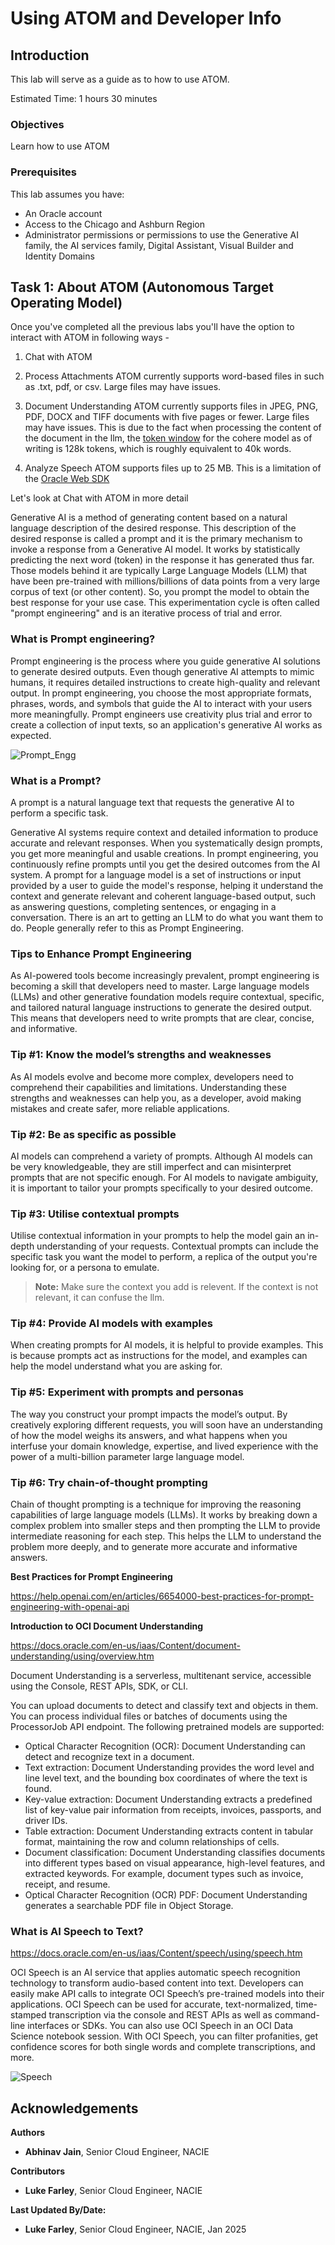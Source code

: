 # Using ATOM and Developer Info

## Introduction

This lab will serve as a guide as to how to use ATOM.

Estimated Time: 1 hours 30 minutes

### Objectives

Learn how to use ATOM

### Prerequisites

This lab assumes you have:

* An Oracle account
* Access to the Chicago and Ashburn Region
* Administrator permissions or permissions to use the Generative AI family, the AI services family, Digital Assistant, Visual Builder and Identity Domains

## Task 1: About ATOM (Autonomous Target Operating Model)

Once you've completed all the previous labs you'll have the option to interact with ATOM in following ways -

1. Chat with ATOM

2. Process Attachments
ATOM currently supports word-based files in such as .txt, pdf, or csv. Large files may have issues.

3. Document Understanding
ATOM currently supports files in JPEG, PNG, PDF, DOCX and TIFF documents with five pages or fewer. Large files may have issues.
This is due to the fact when processing the content of the document in the llm, the [token window](https://docs.oracle.com/en-us/iaas/releasenotes/generative-ai/command-r-08-2024.htm) for the cohere model as of writing is 128k tokens, which is roughly equivalent to 40k words. 

4. Analyze Speech
ATOM supports files up to 25 MB. This is a limitation of the [Oracle Web SDK](https://docs.oracle.com/en/cloud/paas/digital-assistant/sdk-js/index.html)

Let's look at Chat with ATOM in more detail

Generative AI is a method of generating content based on a natural language description of the desired response. This description of the desired response is called a prompt and it is the primary mechanism to invoke a response from a Generative AI model.  It works by statistically predicting the next word (token) in the response it has generated thus far. Those models behind it are typically Large Language Models (LLM) that have been pre-trained with millions/billions of data points from a very large corpus of text (or other content). So, you prompt the model to obtain the best response for your use case. This experimentation cycle is often called "prompt engineering" and is an iterative process of trial and error.

### What is Prompt engineering?
Prompt engineering is the process where you guide generative AI solutions to generate desired outputs. Even though generative AI attempts to mimic humans, it requires detailed instructions to create high-quality and relevant output. In prompt engineering, you choose the most appropriate formats, phrases, words, and symbols that guide the AI to interact with your users more meaningfully. Prompt engineers use creativity plus trial and error to create a collection of input texts, so an application's generative AI works as expected.

![Prompt_Engg](images/Prompt_1.png)

### What is a Prompt?
A prompt is a natural language text that requests the generative AI to perform a specific task.

Generative AI systems require context and detailed information to produce accurate and relevant responses. When you systematically design prompts, you get more meaningful and usable creations. In prompt engineering, you continuously refine prompts until you get the desired outcomes from the AI system. A prompt for a language model is a set of instructions or input provided by a user to guide the model's response, helping it understand the context and generate relevant and coherent language-based output, such as answering questions, completing sentences, or engaging in a conversation. There is an art to getting an LLM to do what you want them to do. People generally refer to this as Prompt Engineering.

### Tips to Enhance Prompt Engineering
As AI-powered tools become increasingly prevalent, prompt engineering is becoming a skill that developers need to master. Large language models (LLMs) and other generative foundation models require contextual, specific, and tailored natural language instructions to generate the desired output. This means that developers need to write prompts that are clear, concise, and informative.

### Tip #1: Know the model’s strengths and weaknesses

As AI models evolve and become more complex, developers need to comprehend their capabilities and limitations. Understanding these strengths and weaknesses can help you, as a developer, avoid making mistakes and create safer, more reliable applications.

### Tip #2: Be as specific as possible

AI models can comprehend a variety of prompts. Although AI models can be very knowledgeable, they are still imperfect and can misinterpret prompts that are not specific enough. For AI models to navigate ambiguity, it is important to tailor your prompts specifically to your desired outcome.

### Tip #3: Utilise contextual prompts

Utilise contextual information in your prompts to help the model gain an in-depth understanding of your requests. Contextual prompts can include the specific task you want the model to perform, a replica of the output you're looking for, or a persona to emulate.

> **Note:** Make sure the context you add is relevent. If the context is not relevant, it can confuse the llm. 

### Tip #4: Provide AI models with examples

When creating prompts for AI models, it is helpful to provide examples. This is because prompts act as instructions for the model, and examples can help the model understand what you are asking for.

### Tip #5: Experiment with prompts and personas

The way you construct your prompt impacts the model’s output. By creatively exploring different requests, you will soon have an understanding of how the model weighs its answers, and what happens when you interfuse your domain knowledge, expertise, and lived experience with the power of a multi-billion parameter large language model.

### Tip #6: Try chain-of-thought prompting

Chain of thought prompting is a technique for improving the reasoning capabilities of large language models (LLMs). It works by breaking down a complex problem into smaller steps and then prompting the LLM to provide intermediate reasoning for each step. This helps the LLM to understand the problem more deeply, and to generate more accurate and informative answers.

**Best Practices for Prompt Engineering**

https://help.openai.com/en/articles/6654000-best-practices-for-prompt-engineering-with-openai-api

**Introduction to OCI Document Understanding**

https://docs.oracle.com/en-us/iaas/Content/document-understanding/using/overview.htm

Document Understanding is a serverless, multitenant service, accessible using the Console, REST APIs, SDK, or CLI.

You can upload documents to detect and classify text and objects in them. You can process individual files or batches of documents using the ProcessorJob API endpoint. The following pretrained models are supported:

* Optical Character Recognition (OCR): Document Understanding can detect and recognize text in a document.
* Text extraction: Document Understanding provides the word level and line level text, and the bounding box coordinates of where the text is found.
* Key-value extraction: Document Understanding extracts a predefined list of key-value pair information from receipts, invoices, passports, and driver IDs.
* Table extraction: Document Understanding extracts content in tabular format, maintaining the row and column relationships of cells.
* Document classification: Document Understanding classifies documents into different types based on visual appearance, high-level features, and extracted keywords. For example, document types such as invoice, receipt, and resume.
* Optical Character Recognition (OCR) PDF: Document Understanding generates a searchable PDF file in Object Storage.

### What is AI Speech to Text?
https://docs.oracle.com/en-us/iaas/Content/speech/using/speech.htm

OCI Speech is an AI service that applies automatic speech recognition technology to transform audio-based content into text. Developers can easily make API calls to integrate OCI Speech’s pre-trained models into their applications. OCI Speech can be used for accurate, text-normalized, time-stamped transcription via the console and REST APIs as well as command-line interfaces or SDKs. You can also use OCI Speech in an OCI Data Science notebook session. With OCI Speech, you can filter profanities, get confidence scores for both single words and complete transcriptions, and more.

![Speech](images/speech_1.png)

## Acknowledgements

**Authors**
* **Abhinav Jain**, Senior Cloud Engineer, NACIE

**Contributors**
* **Luke Farley**, Senior Cloud Engineer, NACIE

**Last Updated By/Date:**
* **Luke Farley**, Senior Cloud Engineer, NACIE, Jan 2025